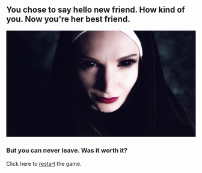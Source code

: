 ## You chose to say hello new friend. How kind of you. Now you're her best friend. 
![](../pictures/nun2.png)
### But you can never leave. Was it worth it?
Click here to [restart](README.md) the game.